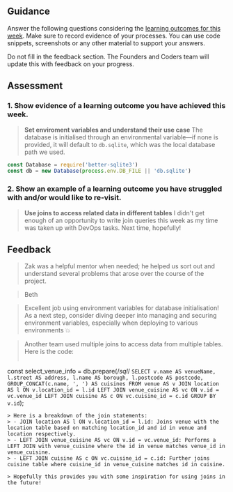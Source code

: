 ## Guidance
Answer the following questions considering the [learning outcomes for this week](https://learn.foundersandcoders.com/course/syllabus/developer/database/learning-outcomes/).
Make sure to record evidence of your processes. You can use code snippets, screenshots or any other material to support your answers.

Do not fill in the feedback section. The Founders and Coders team will update this with feedback on your progress.

## Assessment
 ### 1. Show evidence of a learning outcome you have achieved this week.
> **Set enviroment variables and understand their use case**
The database is initialised through an environmental variable—if none is provided, it will default to `db.sqlite`, which was the local database path we used.
```js
const Database = require('better-sqlite3')
const db = new Database(process.env.DB_FILE || 'db.sqlite')
```

 ### 2. Show an example of a learning outcome you have struggled with and/or would like to re-visit.
> **Use joins to access related data in different tables**
> I didn't get enough of an opportunity to write join queries this week as my time was taken up with DevOps tasks. Next time, hopefully!

## Feedback  
> Zak was a helpful mentor when needed; he helped us sort out and understand several problems that arose over the course of the project.

> Beth

> Excellent job using environment variables for database initialisation! As a next step, consider diving deeper into managing and securing environment variables, especially when deploying to various environments 💥

> Another team used multiple joins to access data from multiple tables. Here is the code:
> ```
const select_venue_info = db.prepare(/*sql*/ `
    SELECT
        v.name AS venueName,
        l.street AS address,
        l.name AS borough,
        l.postcode AS postcode,
        GROUP_CONCAT(c.name, ', ') AS cuisines
    FROM venue AS v
    JOIN location AS l ON v.location_id = l.id
    LEFT JOIN venue_cuisine AS vc ON v.id = vc.venue_id
    LEFT JOIN cuisine AS c ON vc.cuisine_id = c.id
    GROUP BY v.id
`);
```
> Here is a breakdown of the join statements:
> - JOIN location AS l ON v.location_id = l.id: Joins venue with the location table based on matching location_id and id in venue and location respectively.
> - LEFT JOIN venue_cuisine AS vc ON v.id = vc.venue_id: Performs a LEFT JOIN with venue_cuisine where the id in venue matches venue_id in venue_cuisine.
> - LEFT JOIN cuisine AS c ON vc.cuisine_id = c.id: Further joins cuisine table where cuisine_id in venue_cuisine matches id in cuisine.

> Hopefully this provides you with some inspiration for using joins in the future! 

